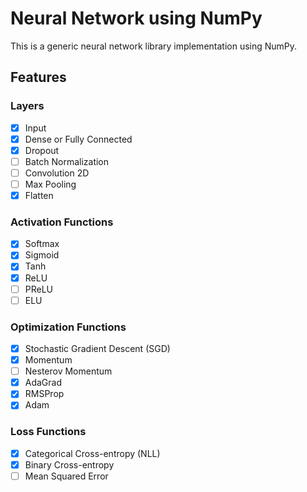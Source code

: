# Neural Network using NumPy

This is a generic neural network library implementation using NumPy. 

## Features

### Layers

- [x] Input
- [x] Dense or Fully Connected
- [x] Dropout
- [ ] Batch Normalization
- [ ] Convolution 2D
- [ ] Max Pooling
- [x] Flatten

### Activation Functions 
- [x] Softmax
- [x] Sigmoid
- [x] Tanh
- [x] ReLU
- [ ] PReLU
- [ ] ELU

### Optimization Functions
- [x] Stochastic Gradient Descent (SGD)
- [x] Momentum
- [ ] Nesterov Momentum
- [x] AdaGrad
- [x] RMSProp
- [x] Adam

### Loss Functions
- [x] Categorical Cross-entropy (NLL)
- [x] Binary Cross-entropy
- [ ] Mean Squared Error